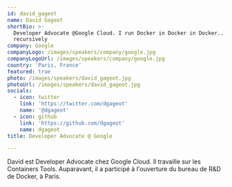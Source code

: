 ```yaml
---
id: david_gageot
name: David Gageot
shortBio: >-
  Developer Advocate @Google Cloud. I run Docker in Docker in Docker...
  recursively
company: Google
companyLogo: /images/speakers/company/google.jpg
companyLogoUrl: /images/speakers/company/google.jpg
country: 'Paris, France'
featured: true
photo: /images/speakers/david_gageot.jpg
photoUrl: /images/speakers/david_gageot.jpg
socials:
  - icon: twitter
    link: 'https://twitter.com/dgageot'
    name: '@dgageot'
  - icon: github
    link: 'https://github.com/dgageot'
    name: dgageot
title: Developer Advocate @ Google

---
```


David est Developer Advocate chez Google Cloud. Il travaille sur les Containers Tools. Auparavant, il a participé à l'ouverture du bureau de R&D de Docker, à Paris.
